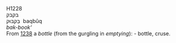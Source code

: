 H1228  
בּקבּק  
בַּקבּוּק ‎ baqbûq  
*bak-book‘*  
From [1238](h1238) a *bottle* (from the gurgling in *emptying*): -
bottle, cruse.  
